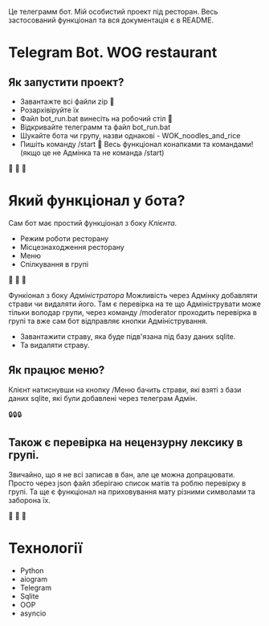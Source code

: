 
Це телеграмм бот. Мій особистий проект під ресторан. Весь застосований функціонал та вся документація є в README.
# Telegram Bot. WOG restaurant
## Як запустити проект?
- Завантажте всі файли zip :file_folder:
- Розархівіруйте їх
- Файл bot_run.bat винесіть на робочий стіл :open_file_folder:
- Відкривайте телеграмм та файл bot_run.bat
- Шукайте бота чи групу, назви однакові - WOK_noodles_and_rice
- Пишіть команду /start
:newspaper: Весь функціонал конапками та командами!(якщо це не Адмінка та не команда /start)

:pushpin: :pushpin: :pushpin:

# Який функціонал у бота?
Сам бот має простий функціонал з боку *Клієнта.*
- Режим роботи ресторану
- Місцезнаходження ресторану
- Меню
- Спілкування в групі

:pushpin: :pushpin: :pushpin:

Функіонал з боку *Адміністратора*
Можливість через Адмінку добавляти страви чи видаляти його. Там є перевірка на те що Адмініструвати може тільки володар групи, через команду /moderator проходить перевірка в групі та вже сам бот відправляє кнопки Адміністрування.
- Завантажити страву, яка буде підв'язана під базу даних sqlite.
- Та видаляти страву.

## Як працює меню?
Клієнт натиснувши на кнопку /Меню бачить страви, які взяті з бази даних sqlite, які були добавлені через телеграм Адмін.

:lock::lock::lock:

## Також є перевірка на нецензурну лексику в групі. 
Звичайно, що я не всі записав в бан, але це можна допрацювати. Просто через json файл зберігаю список матів та роблю перевірку в групі. Та ще є функціонал на приховування мату різними символами та заборона їх.

:space_invader: :space_invader: :space_invader:

# Технології 
- Python
- aiogram 
- Telegram 
- Sqlite
- OOP
- asyncio
